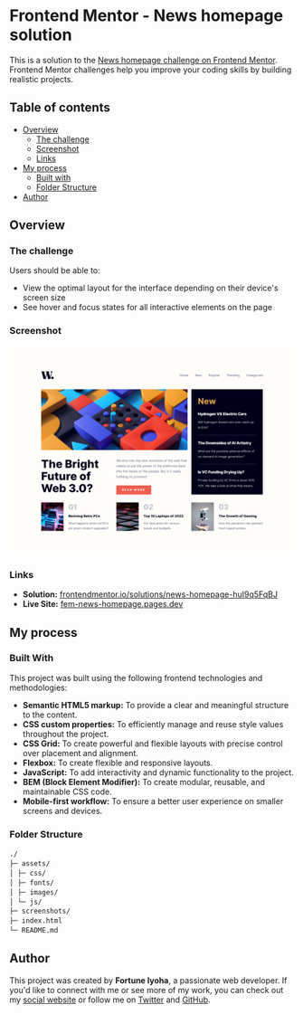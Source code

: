 # Frontend Mentor - News homepage solution

This is a solution to the [News homepage challenge on Frontend Mentor](https://www.frontendmentor.io/challenges/news-homepage-H6SWTa1MFl). Frontend Mentor challenges help you improve your coding skills by building realistic projects.

## Table of contents

- [Overview](#overview)
  - [The challenge](#the-challenge)
  - [Screenshot](#screenshot)
  - [Links](#links)
- [My process](#my-process)
  - [Built with](#built-with)
  - [Folder Structure](#folder-structure)
- [Author](#author)

## Overview

### The challenge

Users should be able to:

- View the optimal layout for the interface depending on their device's screen size
- See hover and focus states for all interactive elements on the page

### Screenshot

![website preview](screenshots/news-homepage-desktop.png)

### Links

- **Solution:** [frontendmentor.io/solutions/news-homepage-huI9q5FqBJ](https://www.frontendmentor.io/solutions/news-homepage-huI9q5FqBJ)
- **Live Site:** [fem-news-homepage.pages.dev](https://fem-news-homepage.pages.dev/)

## My process

### Built With

This project was built using the following frontend technologies and methodologies:

- **Semantic HTML5 markup:** To provide a clear and meaningful structure to the content.
- **CSS custom properties:** To efficiently manage and reuse style values throughout the project.
- **CSS Grid:** To create powerful and flexible layouts with precise control over placement and alignment.
- **Flexbox:** To create flexible and responsive layouts.
- **JavaScript:** To add interactivity and dynamic functionality to the project.
- **BEM (Block Element Modifier):** To create modular, reusable, and maintainable CSS code.
- **Mobile-first workflow:** To ensure a better user experience on smaller screens and devices.

### Folder Structure

```markdown
./
├─ assets/
│ ├─ css/
│ ├─ fonts/
│ ├─ images/
│ └─ js/
├─ screenshots/
├─ index.html
└─ README.md
```

## Author

This project was created by **Fortune Iyoha**, a passionate web developer. If you'd like to connect with me or see more of my work, you can check out my [social website](https://fortune-io-socials.pages.dev/) or follow me on [Twitter](https://twitter.com/fortuneiyoha) and [GitHub](https://github.com/fortune-i-o).
